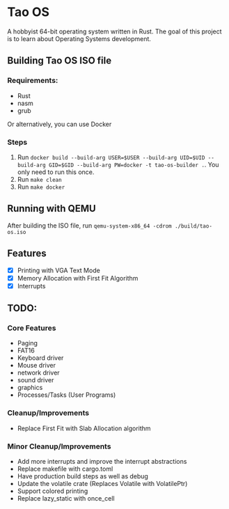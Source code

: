 # Tao OS

A hobbyist 64-bit operating system written in Rust. The goal of this project is to learn about Operating Systems development. 

## Building Tao OS ISO file

### Requirements:
- Rust
- nasm
- grub

Or alternatively, you can use Docker

### Steps

1. Run `docker build --build-arg USER=$USER --build-arg UID=$UID --build-arg GID=$GID --build-arg PW=docker -t tao-os-builder .`. You only need to run this once.
2. Run `make clean`
3. Run `make docker` 

## Running with QEMU

After building the ISO file, run `qemu-system-x86_64 -cdrom ./build/tao-os.iso`

## Features

- [x] Printing with VGA Text Mode
- [x] Memory Allocation with First Fit Algorithm
- [x] Interrupts

## TODO:

### Core Features
- Paging
- FAT16
- Keyboard driver
- Mouse driver
- network driver
- sound driver
- graphics
- Processes/Tasks (User Programs)

### Cleanup/Improvements
- Replace First Fit with Slab Allocation algorithm

### Minor Cleanup/Improvements
- Add more interrupts and improve the interrupt abstractions
- Replace makefile with cargo.toml
- Have production build steps as well as debug
- Update the volatile crate (Replaces Volatile with VolatilePtr)
- Support colored printing
- Replace lazy_static with once_cell
